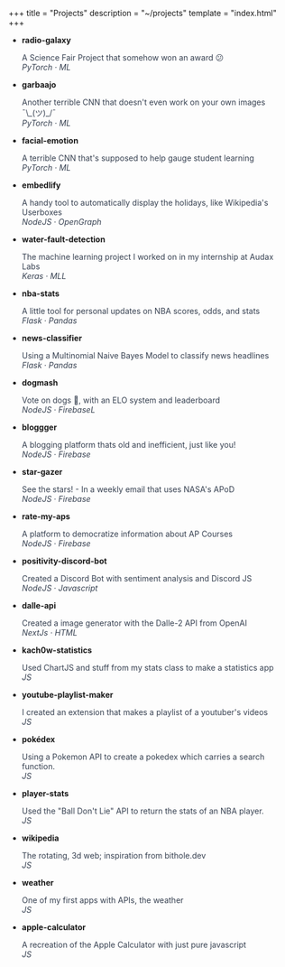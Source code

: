 +++
title = "Projects"
description = "~/projects"
template = "index.html"
+++

<ul>
<li>
    <a style="text-decoration:none;" href="https://github.com/kach0w/radio-galaxy"><b>radio-galaxy</b></a>
    <p style="color:#374151;">A Science Fair Project that somehow won an award 😕
    <br><i>PyTorch · ML</i></p>
</li>
<li>
    <a style="text-decoration:none;" href="https://github.com/kach0w/garbaajo"><b>garbaajo</b></a>
    <p style="color:#374151;">Another terrible CNN that doesn't even work on your own images ¯\_(ツ)_/¯
    <br><i>PyTorch · ML</i></p>
</li>
<li>
    <a style="text-decoration:none;" href="https://github.com/kach0w/facial-emotion"><b>facial-emotion</b></a>
    <p style="color:#374151;">A terrible CNN that's supposed to help gauge student learning
    <br><i>PyTorch · ML</i></p>
</li>
<li>
    <a style="text-decoration:none;" href="https://github.com/kach0w/embedlify"><b>embedlify</b></a>
    <p style="color:#374151;">A handy tool to automatically display the holidays, like Wikipedia's Userboxes
    <br><i>NodeJS · OpenGraph</i></p>
</li>
<li>
    <a style="text-decoration:none;" href="https://github.com/kach0w/water-fault-detection"><b>water-fault-detection</b></a>
    <p style="color:#374151;">The machine learning project I worked on in my internship at Audax Labs
    <br><i>Keras · MLL</i></p>
</li>
<li>
    <a style="text-decoration:none;" href="https://nba-stats.streamlit.app/"><b>nba-stats</b></a>
    <p style="color:#374151;">A little tool for personal updates on NBA scores, odds, and stats
    <br><i>Flask · Pandas</i></p>
</li>
<li>
    <a style="text-decoration:none;" href="https://news-classify.streamlit.app/"><b>news-classifier</b></a>
    <p style="color:#374151;">Using a Multinomial Naive Bayes Model to classify news headlines
    <br><i>Flask · Pandas</i></p>
</li>
<li>
    <a style="text-decoration:none;" href="https://dogmash.vercel.app/"><b>dogmash</b></a>
    <p style="color:#374151;">Vote on dogs 🐶, with an ELO system and leaderboard
    <br><i>NodeJS · FirebaseL</i></p>
</li>
<li>
    <a style="text-decoration:none;" href="https://bloggger.vercel.app/"><b>bloggger</b></a>
    <p style="color:#374151;">A blogging platform thats old and inefficient, just like you!
    <br><i>NodeJS · Firebase</i></p>
</li>
<li>
    <a style="text-decoration:none;" href="https://stargazer.vercel.app/"><b>star-gazer</b></a>
    <p style="color:#374151;">See the stars! - In a weekly email that uses NASA's APoD
    <br><i>NodeJS · Firebase</i></p>
</li>
<li>
    <a style="text-decoration:none;" href="https://rate-my-aps.vercel.app"><b>rate-my-aps</b></a>
    <p style="color:#374151;">A platform to democratize information about AP Courses
    <br><i>NodeJS · Firebase</i></p>
</li>
<li>
    <a style="text-decoration:none;" href="https://devpost.com/software/positivity-discord-bot"><b>positivity-discord-bot</b></a>
    <p style="color:#374151;">Created a Discord Bot with sentiment analysis and Discord JS
    <br><i>NodeJS · Javascript</i></p>
</li>
<li>
    <a style="text-decoration:none;" href="https://github.com/kach0w/dalle-api"><b>dalle-api</b></a>
    <p style="color:#374151;">Created a image generator with the Dalle-2 API from OpenAI
    <br><i>NextJs · HTML</i></p>
</li>
<li>
    <a style="text-decoration:none;" href="https://silly-snickerdoodle-e1a7d5.netlify.app/"><b>kach0w-statistics</b></a>
    <p style="color:#374151;">Used ChartJS and stuff from my stats class to make a statistics app
    <br><i>JS</i></p>
</li>
<li>
    <a style="text-decoration:none;" href="https://github.com/kach0w/Youtube-Playlist-Maker"><b>youtube-playlist-maker</b></a>
    <p style="color:#374151;">I created an extension that makes a playlist of a youtuber's videos
    <br><i>JS</i></p>
</li>
<li>
    <a style="text-decoration:none;" href="https://kach0w.github.io/pokemon/pokedex"><b>pokédex</b></a>
    <p style="color:#374151;">Using a Pokemon API to create a pokedex which carries a search function.
    <br><i>JS</i></p>
</li>
<li>
    <a style="text-decoration:none;" href="https://github.com/kach0w/playerstats"><b>player-stats</b></a>
    <p style="color:#374151;">Used the "Ball Don't Lie" API to return the stats of an NBA player.
    <br><i>JS</i></p>
</li>
<li>
    <a style="text-decoration:none;" href="https://kach0w.github.io/old-website/web3d/wikipedia"><b>wikipedia</b></a>
    <p style="color:#374151;">The rotating, 3d web; inspiration from bithole.dev
    <br><i>JS</i></p>
</li>
<li>
    <a style="text-decoration:none;" href="https://kach0w.github.io/old-website/Weather/forecast"><b>weather</b></a>
    <p style="color:#374151;">One of my first apps with APIs, the weather
    <br><i>JS</i></p>
</li>
<li>
    <a style="text-decoration:none;" href="https://kach0w.github.io/old-website/Calculator/calc"><b>apple-calculator</b></a>
    <p style="color:#374151;">A recreation of the Apple Calculator with just pure javascript
    <br><i>JS</i></p>
</li>
</ul>